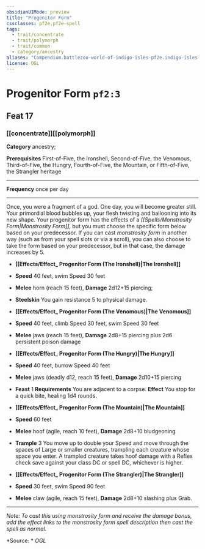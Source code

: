 ```yaml
---
obsidianUIMode: preview
title: "Progenitor Form"
cssclasses: pf2e,pf2e-spell
tags:
  - trait/concentrate
  - trait/polymorph
  - trait/common
  - category/ancestry
aliases: "Compendium.battlezoo-world-of-indigo-isles-pf2e.indigo-isles-feats.Item.X3mPLgGQIKGSr3Ln"
license: OGL
---
```

# Progenitor Form `pf2:3`
## Feat 17
### [[concentrate]][[polymorph]]

**Category** ancestry; 



**Prerequisites** First-of-Five, the Ironshell, Second-of-Five, the Venomous, Third-of-Five, the Hungry, Fourth-of-Five, the Mountain, or Fifth-of-Five, the Strangler heritage
* * *
**Frequency** once per day

* * *

Once, you were a fragment of a god. One day, you will become greater still. Your primordial blood bubbles up, your flesh twisting and ballooning into its new shape. Your progenitor form has the effects of a _[[Spells/Monstrosity Form|Monstrosity Form]]_, but you must choose the specific form below based on your predecessor. If you can cast _monstrosity form_ in another way (such as from your spell slots or via a scroll), you can also choose to take the form based on your predecessor, but in that case, the damage increases by 5.

*   **[[Effects/Effect_ Progenitor Form (The Ironshell)|The Ironshell]]**

*   **Speed** 40 feet, swim Speed 30 feet
*   **Melee** horn (reach 15 feet), **Damage** 2d12+15 piercing;
*   **Steelskin** You gain resistance 5 to physical damage.

*   **[[Effects/Effect_ Progenitor Form (The Venomous)|The Venomous]]**

*   **Speed** 40 feet, climb Speed 30 feet, swim Speed 30 feet
*   **Melee** jaws (reach 15 feet), **Damage** 2d8+15 piercing plus 2d6 persistent poison damage

*   **[[Effects/Effect_ Progenitor Form (The Hungry)|The Hungry]]**

*   **Speed** 40 feet, burrow Speed 40 feet
*   **Melee** jaws (deadly d12, reach 15 feet), **Damage** 2d10+15 piercing
*   **Feast** 1 **Requirements** You are adjacent to a corpse. **Effect** You stop for a quick bite, healing 1d4 rounds.

*   **[[Effects/Effect_ Progenitor Form (The Mountain)|The Mountain]]**

*   **Speed** 60 feet
*   **Melee** hoof (agile, reach 10 feet), **Damage** 2d8+10 bludgeoning
*   **Trample** 3 You move up to double your Speed and move through the spaces of Large or smaller creatures, trampling each creature whose space you enter. A trampled creature takes hoof damage with a Reflex check save against your class DC or spell DC, whichever is higher.

*   **[[Effects/Effect_ Progenitor Form (The Strangler)|The Strangler]]**

*   **Speed** 30 feet, swim Speed 90 feet
*   **Melee** claw (agile, reach 15 feet), **Damage** 2d8+10 slashing plus Grab.

* * *

_Note: To cast this using monstrosity form and receive the damage bonus, add the effect links to the monstrosity form spell description then cast the spell as normal._

*Source: *
*OGL*